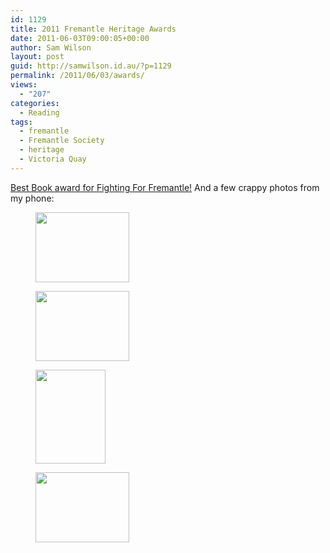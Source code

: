 ```yaml
---
id: 1129
title: 2011 Fremantle Heritage Awards
date: 2011-06-03T09:00:05+00:00
author: Sam Wilson
layout: post
guid: http://samwilson.id.au/?p=1129
permalink: /2011/06/03/awards/
views:
  - "207"
categories:
  - Reading
tags:
  - fremantle
  - Fremantle Society
  - heritage
  - Victoria Quay
---
```

[Best Book award for Fighting For Fremantle!](http://fremantlesociety.org.au/blog/2011/06/03/fighting-for-fremantle-wins-heritage-award/) And a few crappy photos from my phone:

<div id='gallery-3' class='gallery galleryid-1129 gallery-columns-4 gallery-size-thumbnail'>
  <figure class='gallery-item'> 
  
  <div class='gallery-icon landscape'>
    <a href='https://samwilson.id.au/wp-content/uploads/2012/06/IMG015.jpg'><img width="150" height="112" src="https://samwilson.id.au/wp-content/uploads/2012/06/IMG015-150x112.jpg" class="attachment-thumbnail size-thumbnail" alt="" srcset="https://samwilson.id.au/wp-content/uploads/2012/06/IMG015-150x112.jpg 150w, https://samwilson.id.au/wp-content/uploads/2012/06/IMG015-500x375.jpg 500w, https://samwilson.id.au/wp-content/uploads/2012/06/IMG015-1024x768.jpg 1024w" sizes="(max-width: 150px) 100vw, 150px" /></a>
  </div></figure><figure class='gallery-item'> 
  
  <div class='gallery-icon landscape'>
    <a href='https://samwilson.id.au/wp-content/uploads/2012/06/IMG012.jpg'><img width="150" height="112" src="https://samwilson.id.au/wp-content/uploads/2012/06/IMG012-150x112.jpg" class="attachment-thumbnail size-thumbnail" alt="" srcset="https://samwilson.id.au/wp-content/uploads/2012/06/IMG012-150x112.jpg 150w, https://samwilson.id.au/wp-content/uploads/2012/06/IMG012-500x375.jpg 500w, https://samwilson.id.au/wp-content/uploads/2012/06/IMG012-1024x768.jpg 1024w" sizes="(max-width: 150px) 100vw, 150px" /></a>
  </div></figure><figure class='gallery-item'> 
  
  <div class='gallery-icon portrait'>
    <a href='https://samwilson.id.au/wp-content/uploads/2012/06/IMG014.jpg'><img width="112" height="150" src="https://samwilson.id.au/wp-content/uploads/2012/06/IMG014-112x150.jpg" class="attachment-thumbnail size-thumbnail" alt="" srcset="https://samwilson.id.au/wp-content/uploads/2012/06/IMG014-112x150.jpg 112w, https://samwilson.id.au/wp-content/uploads/2012/06/IMG014-375x500.jpg 375w, https://samwilson.id.au/wp-content/uploads/2012/06/IMG014-768x1024.jpg 768w" sizes="(max-width: 112px) 100vw, 112px" /></a>
  </div></figure><figure class='gallery-item'> 
  
  <div class='gallery-icon landscape'>
    <a href='https://samwilson.id.au/wp-content/uploads/2012/06/IMG013.jpg'><img width="150" height="112" src="https://samwilson.id.au/wp-content/uploads/2012/06/IMG013-150x112.jpg" class="attachment-thumbnail size-thumbnail" alt="" srcset="https://samwilson.id.au/wp-content/uploads/2012/06/IMG013-150x112.jpg 150w, https://samwilson.id.au/wp-content/uploads/2012/06/IMG013-500x375.jpg 500w, https://samwilson.id.au/wp-content/uploads/2012/06/IMG013-1024x768.jpg 1024w" sizes="(max-width: 150px) 100vw, 150px" /></a>
  </div></figure>
</div>